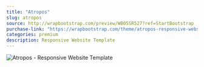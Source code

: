 ```yaml
---
title: "Atropos"
slug: atropos
source: http://wrapbootstrap.com/preview/WB05SR527?ref=StartBootstrap
purchase-link: "https://wrapbootstrap.com/theme/atropos-responsive-website-template-WB05SR527?ref=StartBootstrap"
categories: premium
description: Responsive Website Template
---
```


<img src="/assets/img/premium/atropos.jpg" class="img-responsive" alt="Atropos - Responsive Website Template">